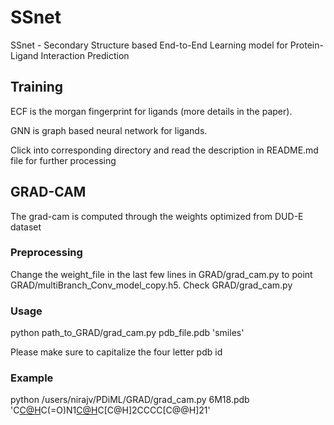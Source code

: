 # SSnet
SSnet - Secondary Structure based End-to-End Learning model for Protein-Ligand Interaction Prediction


## Training

ECF is the morgan fingerprint for ligands (more details in the paper).

GNN is graph based neural network for ligands.

Click into corresponding directory and read the description in README.md file for further processing


## GRAD-CAM

The grad-cam is computed through the weights optimized from DUD-E dataset

### Preprocessing

Change the weight_file in the last few lines in GRAD/grad_cam.py to point GRAD/multiBranch_Conv_model_copy.h5. Check GRAD/grad_cam.py

### Usage

python path_to_GRAD/grad_cam.py pdb_file.pdb 'smiles'

Please make sure to capitalize the four letter pdb id

### Example

python /users/nirajv/PDiML/GRAD/grad_cam.py 6M18.pdb 'C[C@H](N[C@@H](CCc1ccccc1)C(=O)O)C(=O)N1[C@H](C(=O)O)C[C@H]2CCCC[C@@H]21'



